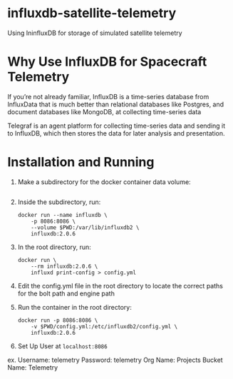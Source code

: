 # influxdb-satellite-telemetry
Using IninfluxDB for storage of simulated satellite telemetry

# Why Use InfluxDB for Spacecraft Telemetry
If you’re not already familiar, InfluxDB is a time-series database from InfluxData that is much better than relational databases like Postgres, and document databases like MongoDB, at collecting time-series data

Telegraf is an agent platform for collecting time-series data and sending it to InfluxDB, which then stores the data for later analysis and presentation.

# Installation and Running
1. Make a subdirectory for the docker container data volume: 
    ```mkdir ./influxdb-docker-data-volume && cd $_
    ```

2. Inside the subdirectory, run: 
    ```
    docker run --name influxdb \
        -p 8086:8086 \
        --volume $PWD:/var/lib/influxdb2 \
        influxdb:2.0.6
    ```

3. In the root directory, run: 
    ```
    docker run \
        --rm influxdb:2.0.6 \
        influxd print-config > config.yml
    ```

4. Edit the config.yml file in the root directory to locate the correct paths for the bolt path and engine path

5. Run the container in the root directory:
    ```
    docker run -p 8086:8086 \
        -v $PWD/config.yml:/etc/influxdb2/config.yml \
        influxdb:2.0.6
    ```

6. Set Up User at ```localhost:8086```

ex. Username: telemetry
    Password: telemetry
    Org Name: Projects
    Bucket Name: Telemetry
